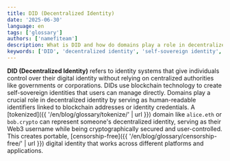 ```yaml
---
title: DID (Decentralized Identity)
date: '2025-06-30'
language: en
tags: ['glossary']
authors: ['namefiteam']
description: What is DID and how do domains play a role in decentralized identity?
keywords: ['DID', 'decentralized identity', 'self-sovereign identity', 'blockchain identity', 'Web3 identity']
---
```


**DID (Decentralized Identity)** refers to identity systems that give individuals control over their digital identity without relying on centralized authorities like governments or corporations. DIDs use blockchain technology to create self-sovereign identities that users can manage directly. Domains play a crucial role in decentralized identity by serving as human-readable identifiers linked to blockchain addresses or identity credentials. A [tokenized]({{ '/en/blog/glossary/tokenize/' | url }}) domain like `alice.eth` or `bob.crypto` can represent someone's decentralized identity, serving as their Web3 username while being cryptographically secured and user-controlled. This creates portable, [censorship-free]({{ '/en/blog/glossary/censorship-free/' | url }}) digital identity that works across different platforms and applications.